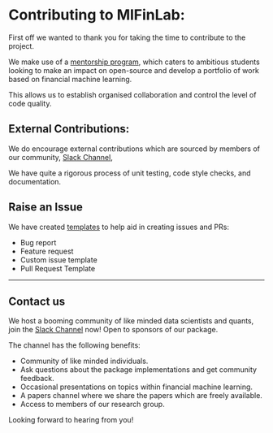 # Contributing to MlFinLab:

First off we wanted to thank you for taking the time to contribute to the project. 

We make use of a [mentorship program](https://hudsonthames.org/mentorship/), which caters to ambitious students looking 
to make an impact on open-source and develop a portfolio of work based on financial machine learning.

This allows us to establish organised collaboration and control the level of code quality. 

## External Contributions: 

We do encourage external contributions which are sourced by members of our community, [Slack Channel](https://www.patreon.com/HudsonThames), 

We have quite a rigorous process of unit testing, code style checks, and documentation.  


## Raise an Issue
We have created [templates](https://github.com/hudson-and-thames/mlfinlab/issues/new/choose) to help aid in creating issues and PRs:
* Bug report
* Feature request
* Custom issue template
* Pull Request Template

---

## Contact us
We host a booming community of like minded data scientists and quants, join the 
[Slack Channel](https://www.patreon.com/HudsonThames) now! Open to sponsors of our package. 

The channel has the following benefits: 

* Community of like minded individuals.
* Ask questions about the package implementations and get community feedback.
* Occasional presentations on topics within financial machine learning.
* A papers channel where we share the papers which are freely available.
* Access to members of our research group.
 
Looking forward to hearing from you!